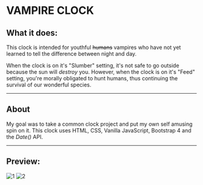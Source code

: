# VAMPIRE CLOCK

## What it does:

This clock is intended for youthful ~~humans~~ vampires who have not yet learned to tell the difference between night and day. 

When the clock is on it's "Slumber" setting, it's not safe to go outside because the sun will _destroy_ you. However, when the clock is on it's "Feed" setting, you're morally obligated to hunt humans, thus continuing the survival of our wonderful species. 

---
## About

My goal was to take a common clock project and put my own self amusing spin on it. This clock uses HTML, CSS, Vanilla JavaScript, Bootstrap 4 and the _Date()_ API.


---


## Preview:

![1](https://i.imgur.com/aEgjdaE.png)
![2](https://i.imgur.com/ZrFXkhn.png)